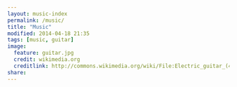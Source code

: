 ```yaml
---
layout: music-index
permalink: /music/
title: "Music"
modified: 2014-04-18 21:35
tags: [music, guitar]
image:
  feature: guitar.jpg
  credit: wikimedia.org
  creditlink: http://commons.wikimedia.org/wiki/File:Electric_guitar_(477100921).jpg
share:
---
```

